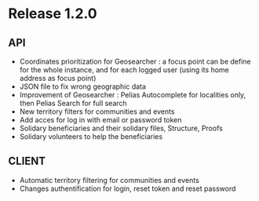 # Release 1.2.0

## API

* Coordinates prioritization for Geosearcher : a focus point can be define for the whole instance, and for each logged user (using its home address as focus point)
* JSON file to fix wrong geographic data
* Improvement of Geosearcher : Pelias Autocomplete for localities only, then Pelias Search for full search
* New territory filters for communities and events
* Add acces for log in with email or password token
* Solidary beneficiaries and their solidary files, Structure, Proofs
* Solidary volunteers to help the beneficiaries

## CLIENT

* Automatic territory filtering for communities and events
* Changes authentification for login, reset token and reset password